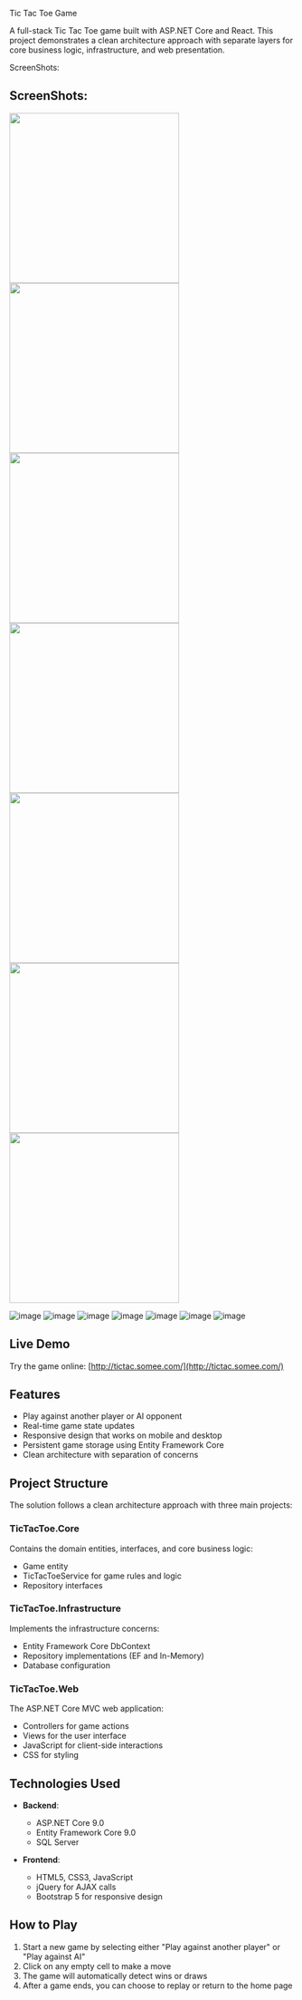 Tic Tac Toe Game

A full-stack Tic Tac Toe game built with ASP.NET Core and React. This project demonstrates a clean architecture approach with separate layers for core business logic, infrastructure, and web presentation.


ScreenShots: 
## ScreenShots:

<img src="https://github.com/user-attachments/assets/dae4df1f-6dd1-467b-aea7-5a29e6716877" width="300">
<img src="https://github.com/user-attachments/assets/58576dfe-8c56-4e0f-9fdf-c2e42903e9a4" width="300">
<img src="https://github.com/user-attachments/assets/269c29b2-9ab3-4b6d-b26e-433c7a1e9398" width="300">
<img src="https://github.com/user-attachments/assets/c3ec108a-1c28-4f71-858c-50db0889b2f2" width="300">
<img src="https://github.com/user-attachments/assets/7dca8c3b-6f69-4b33-a88a-218d6b625a56" width="300">
<img src="https://github.com/user-attachments/assets/1a25be86-156c-4b75-953a-c91c8c9fcda4" width="300">
<img src="https://github.com/user-attachments/assets/7646b118-ef43-4aa2-a711-b11220c82e92" width="300">

![image](https://github.com/user-attachments/assets/dae4df1f-6dd1-467b-aea7-5a29e6716877)
![image](https://github.com/user-attachments/assets/58576dfe-8c56-4e0f-9fdf-c2e42903e9a4)
![image](https://github.com/user-attachments/assets/269c29b2-9ab3-4b6d-b26e-433c7a1e9398)
![image](https://github.com/user-attachments/assets/c3ec108a-1c28-4f71-858c-50db0889b2f2)
![image](https://github.com/user-attachments/assets/7dca8c3b-6f69-4b33-a88a-218d6b625a56)
![image](https://github.com/user-attachments/assets/1a25be86-156c-4b75-953a-c91c8c9fcda4)
![image](https://github.com/user-attachments/assets/7646b118-ef43-4aa2-a711-b11220c82e92)

## Live Demo

Try the game online: [http://tictac.somee.com/](http://tictac.somee.com/)
## Features

- Play against another player or AI opponent
- Real-time game state updates
- Responsive design that works on mobile and desktop
- Persistent game storage using Entity Framework Core
- Clean architecture with separation of concerns

## Project Structure

The solution follows a clean architecture approach with three main projects:

### TicTacToe.Core

Contains the domain entities, interfaces, and core business logic:
- Game entity
- TicTacToeService for game rules and logic
- Repository interfaces

### TicTacToe.Infrastructure

Implements the infrastructure concerns:
- Entity Framework Core DbContext
- Repository implementations (EF and In-Memory)
- Database configuration

### TicTacToe.Web

The ASP.NET Core MVC web application:
- Controllers for game actions
- Views for the user interface
- JavaScript for client-side interactions
- CSS for styling

## Technologies Used

- **Backend**:
  - ASP.NET Core 9.0
  - Entity Framework Core 9.0
  - SQL Server  
  
- **Frontend**:
  - HTML5, CSS3, JavaScript
  - jQuery for AJAX calls
  - Bootstrap 5 for responsive design

   
## How to Play

1. Start a new game by selecting either "Play against another player" or "Play against AI"
2. Click on any empty cell to make a move
3. The game will automatically detect wins or draws
4. After a game ends, you can choose to replay or return to the home page

 

